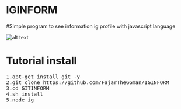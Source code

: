 # IGINFORM
#Simple program to see information ig profile with javascript language

![alt text](https://github.com/FajarTheGGman/IGINFORM/blob/master/.image/32323.PNG)

# Tutorial install
<pre>
1.apt-get install git -y
2.git clone https://github.com/FajarTheGGman/IGINFORM
3.cd GITINFORM
4.sh install
5.node ig
</pre>
